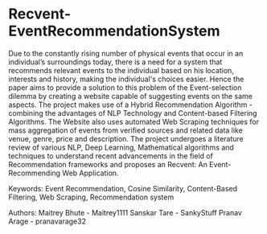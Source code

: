 # Recvent-EventRecommendationSystem
Due to the constantly rising number of physical events that occur in an individual’s surroundings today, there is a need for a system that recommends relevant events to the individual based on his location, interests and history, making the individual's choices easier. Hence the paper aims to provide a solution to this problem of the Event-selection dilemma by creating a website capable of suggesting events on the same aspects. The project makes use of a Hybrid Recommendation Algorithm - combining the advantages of NLP Technology and Content-based Filtering Algorithms. The Website also uses automated Web Scraping techniques for mass aggregation of events from verified sources and related data like venue, genre, price and description. The project undergoes a literature review of various NLP, Deep Learning, Mathematical algorithms and techniques to understand recent advancements in the field of Recommendation frameworks and proposes an Recvent: An Event-Recommending Web Application.

Keywords: Event Recommendation, Cosine Similarity, Content-Based Filtering, Web Scraping, 
Recommendation system

Authors:
Maitrey Bhute - Maitrey1111
Sanskar Tare - SankyStuff
Pranav Arage - pranavarage32

